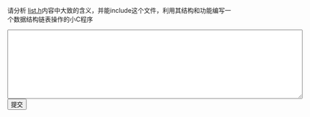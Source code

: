 请分析 [list.h](https://github.com/chyyuu/ucore_lab/blob/master/labcodes/lab2/libs/list.h)内容中大致的含义，并能include这个文件，利用其结构和功能编写一个数据结构链表操作的小C程序 
<div class="active-code">
<textarea rows="10" cols="80"></textarea>
<div><input class="action-submit" type="submit" value="提交"/></div>
</div>